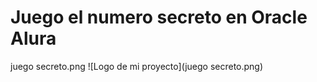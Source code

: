 <h1>Juego el numero secreto en Oracle Alura</h1>

juego secreto.png
![Logo de mi proyecto](juego secreto.png)
